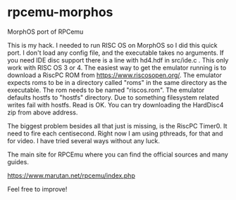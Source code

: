 # rpcemu-morphos
MorphOS port of RPCemu

This is my hack. I needed to run RISC OS on MorphOS so I did this quick port.
I don't load any config file, and the executable takes no arguments. If you need
IDE disc support there is a line with hd4.hdf in src/ide.c . This only work with
RISC OS 3 or 4. The easiest way to get the emulator running is to download a RiscPC 
ROM from https://www.riscosopen.org/.
The emulator expects roms to be in a directory called "roms" in the same directory
as the executable. The rom needs to be named "riscos.rom". The emulator defaults 
hostfs to "hostfs" directory. Due to something filesystem related writes fail with hostfs.
Read is OK. You can try downloading the HardDisc4 zip from above address.

The biggest problem besides all that just is missing, is the RiscPC Timer0.
It need to fire each centisecond. Right now I am using pthreads, for that and
for video. I have tried several ways without any luck.


The main site for RPCEmu where you can find the official sources and many guides.

https://www.marutan.net/rpcemu/index.php

Feel free to improve!
